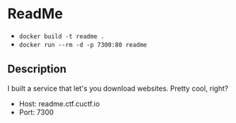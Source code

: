 # ReadMe

* `docker build -t readme .`
* `docker run --rm -d -p 7300:80 readme`

## Description

I built a service that let's you download websites. Pretty cool, right?

* Host: readme.ctf.cuctf.io
* Port: 7300

